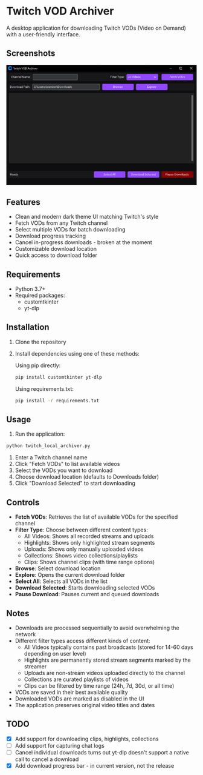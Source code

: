 # Twitch VOD Archiver

A desktop application for downloading Twitch VODs (Video on Demand) with a user-friendly interface.

## Screenshots

![UI Screenshot](/img/ui_ss.png)

## Features

- Clean and modern dark theme UI matching Twitch's style
- Fetch VODs from any Twitch channel
- Select multiple VODs for batch downloading
- Download progress tracking
- Cancel in-progress downloads - broken at the moment
- Customizable download location
- Quick access to download folder

## Requirements

- Python 3.7+
- Required packages:
  - customtkinter
  - yt-dlp

## Installation

1. Clone the repository
2. Install dependencies using one of these methods:

   Using pip directly:

   ```bash
   pip install customtkinter yt-dlp
   ```

   Using requirements.txt:

   ```bash
   pip install -r requirements.txt
   ```

## Usage

1. Run the application:

```bash
python twitch_local_archiver.py
```

1. Enter a Twitch channel name
1. Click "Fetch VODs" to list available videos
1. Select the VODs you want to download
1. Choose download location (defaults to Downloads folder)
1. Click "Download Selected" to start downloading

## Controls

- **Fetch VODs**: Retrieves the list of available VODs for the specified channel
- **Filter Type**: Choose between different content types:
  - All Videos: Shows all recorded streams and uploads
  - Highlights: Shows only highlighted stream segments
  - Uploads: Shows only manually uploaded videos
  - Collections: Shows video collections/playlists
  - Clips: Shows channel clips (with time range options)
- **Browse**: Select download location
- **Explore**: Opens the current download folder
- **Select All**: Selects all VODs in the list
- **Download Selected**: Starts downloading selected VODs
- **Pause Download**: Pauses current and queued downloads

## Notes

- Downloads are processed sequentially to avoid overwhelming the network
- Different filter types access different kinds of content:
  - All Videos typically contains past broadcasts (stored for 14-60 days depending on user level)
  - Highlights are permanently stored stream segments marked by the streamer
  - Uploads are non-stream videos uploaded directly to the channel
  - Collections are curated playlists of videos
  - Clips can be filtered by time range (24h, 7d, 30d, or all time)
- VODs are saved in their best available quality
- Downloaded VODs are marked as disabled in the UI
- The application preserves original video titles and dates

## TODO

- [x] Add support for downloading clips, highlights, collections
- [ ] Add support for capturing chat logs
- [ ] Cancel individual downloads turns out yt-dlp doesn't support a native call to cancel a download
- [x] Add download progress bar - in current version, not the release
